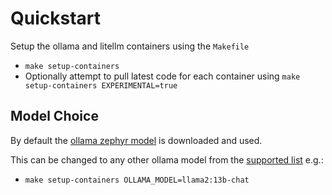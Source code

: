 # Quickstart
Setup the ollama and litellm containers using the `Makefile`
* `make setup-containers`
* Optionally attempt to pull latest code for each container using `make setup-containers EXPERIMENTAL=true`

## Model Choice
By default the [ollama zephyr model](https://ollama.ai/library/zephyr:latest) is downloaded and used.

This can be changed to any other ollama model from the [supported list](https://ollama.ai/library) e.g.:
* `make setup-containers OLLAMA_MODEL=llama2:13b-chat`
